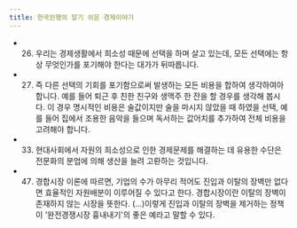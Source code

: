 ```yaml
---
title: 한국읜행의 알기 쉬운 경제이야기
---
```


- 26) 우리는 경제생활에서 희소성 때문에 선택을 하며 살고 있는데, 모든 선택에는 항상 무엇인가를 포기해야 한다는 대가가 뒤따릅니다.
- 27) 즉 다른 선택의 기회를 포기함으로써 발생하는 모든 비용을 합하여 생각하여아 합니다. 예를 들어 퇴근 후 친한 친구와 생맥주 한 잔을 할 경우를 생각해 봅시다. 이 경우 명시적인 비용은 술값이지만 술을 마시지 않았을 때 하였을 선택, 예를 들어 집에서 조용한 음악을 들으며 독서하는 값어치를 추가하여 전체 비용을 고려해야 합니다.
- 33) 현대사회에서 자원의 희소성으로 인한 경제문제를 해결하는 데 유용한 수단은 전문화의 분업에 의해 생산을 늘려 고롼하는 것입니다.
- 47) 경합시장 이론에 따르면, 기업의 수가 아무리 적어도 진입과 이탈의 장벽만 없다면 효율적인 자원배분이 이루어질 수 있다고 한다. 경합시장이란 이탈의 장벽이 존재하지 않는 시장을 뜻한다. (...)이렇게 진입과 이탈의 장벽을 제거하는 정책이 '완전경쟁시장 흉내내기'의 좋은 예라고 말할 수 있다.
